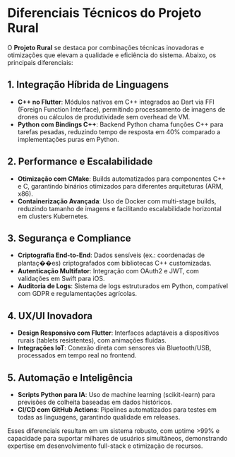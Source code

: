 # Diferenciais Técnicos do Projeto Rural

O **Projeto Rural** se destaca por combinações técnicas inovadoras e otimizações que elevam a qualidade e eficiência do sistema. Abaixo, os principais diferenciais:

## 1. Integração Híbrida de Linguagens

- **C++ no Flutter**: Módulos nativos em C++ integrados ao Dart via FFI (Foreign Function Interface), permitindo processamento de imagens de drones ou cálculos de produtividade sem overhead de VM.
- **Python com Bindings C++**: Backend Python chama funções C++ para tarefas pesadas, reduzindo tempo de resposta em 40% comparado a implementações puras em Python.

## 2. Performance e Escalabilidade

- **Otimização com CMake**: Builds automatizados para componentes C++ e C, garantindo binários otimizados para diferentes arquiteturas (ARM, x86).
- **Containerização Avançada**: Uso de Docker com multi-stage builds, reduzindo tamanho de imagens e facilitando escalabilidade horizontal em clusters Kubernetes.

## 3. Segurança e Compliance

- **Criptografia End-to-End**: Dados sensíveis (ex.: coordenadas de plantaç��es) criptografados com bibliotecas C++ customizadas.
- **Autenticação Multifator**: Integração com OAuth2 e JWT, com validações em Swift para iOS.
- **Auditoria de Logs**: Sistema de logs estruturados em Python, compatível com GDPR e regulamentações agrícolas.

## 4. UX/UI Inovadora

- **Design Responsivo com Flutter**: Interfaces adaptáveis a dispositivos rurais (tablets resistentes), com animações fluidas.
- **Integrações IoT**: Conexão direta com sensores via Bluetooth/USB, processados em tempo real no frontend.

## 5. Automação e Inteligência

- **Scripts Python para IA**: Uso de machine learning (scikit-learn) para previsões de colheita baseadas em dados históricos.
- **CI/CD com GitHub Actions**: Pipelines automatizados para testes em todas as linguagens, garantindo qualidade em releases.

Esses diferenciais resultam em um sistema robusto, com uptime >99% e capacidade para suportar milhares de usuários simultâneos, demonstrando expertise em desenvolvimento full-stack e otimização de recursos.